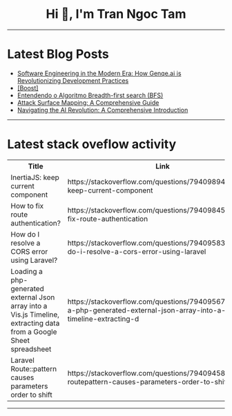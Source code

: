 <h1 align="center">Hi 👋, I'm Tran Ngoc Tam</h1>

---

# Latest Blog Posts 
<!-- BLOG-POST-LIST:START -->
- [Software Engineering in the Modern Era: How Genqe.ai is Revolutionizing Development Practices](https://dev.to/anil_csimplifyit_905c/software-engineering-in-the-modern-era-how-genqeai-is-revolutionizing-development-practices-5h38)
- [[Boost]](https://dev.to/faizan_mahermaher_e9250e/-268g)
- [Entendendo o Algoritmo Breadth-first search &lpar;BFS&rpar;](https://dev.to/lucas_oliveira_b978d8c21c/entendendo-o-algoritmo-breadth-first-search-bfs-43h8)
- [Attack Surface Mapping: A Comprehensive Guide](https://dev.to/orhan_yildirim_5d88bf1e81/attack-surface-mapping-a-comprehensive-guide-2d5i)
- [Navigating the AI Revolution: A Comprehensive Introduction](https://dev.to/aeyedigest/navigating-the-ai-revolution-a-comprehensive-introduction-401a)
<!-- BLOG-POST-LIST:END -->

---

# Latest stack oveflow activity
<table>
  <tr><th>Title</th><th>Link</th></tr>
  <!-- STACKOVERFLOW:START --><tr><td>InertiaJS: keep current component</td><td>https://stackoverflow.com/questions/79409894/inertiajs-keep-current-component</td></tr><tr><td>How to fix route authentication?</td><td>https://stackoverflow.com/questions/79409845/how-to-fix-route-authentication</td></tr><tr><td>How do I resolve a CORS error using Laravel?</td><td>https://stackoverflow.com/questions/79409583/how-do-i-resolve-a-cors-error-using-laravel</td></tr><tr><td>Loading a php-generated external Json array into a Vis.js Timeline, extracting data from a Google Sheet spreadsheet</td><td>https://stackoverflow.com/questions/79409567/loading-a-php-generated-external-json-array-into-a-vis-js-timeline-extracting-d</td></tr><tr><td>Laravel Route::pattern causes parameters order to shift</td><td>https://stackoverflow.com/questions/79409458/laravel-routepattern-causes-parameters-order-to-shift</td></tr><!-- STACKOVERFLOW:END -->
</table>

---


